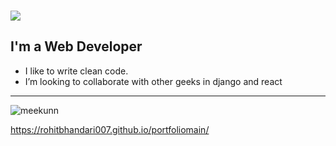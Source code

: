 ### ![](https://komarev.com/ghpvc/?username=rohitbhandari007&color=blueviolet&style=for-the-badge)



## I'm a Web Developer 

- I like to write clean code.
- I’m looking to collaborate with other geeks in django and react




---

<p><img align="center" src="https://github-readme-streak-stats.herokuapp.com/?user=rohitbhandari007&theme=dark&background=000000" alt="meekunn" /></p>

https://rohitbhandari007.github.io/portfoliomain/

